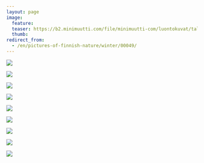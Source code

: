 ```yaml
---
layout: page
image:
  feature:
  teaser: https://b2.minimuutti.com/file/minimuutti-com/luontokuvat/talvi/3/DS44023-245px.jpg
  thumb:
redirect_from:
  - /en/pictures-of-finnish-nature/winter/00049/
---
```


[![](https://b2.minimuutti.com/file/minimuutti-com/luontokuvat/talvi/3/DS43736-800px.jpg)](https://dl.dropboxusercontent.com/sh/ea1wtnz7z734o12/AAAiHZpRBqlE3ql0DhLkOWBqa/luontokuvat/talvi/3/DS43736.jpg)

[![](https://b2.minimuutti.com/file/minimuutti-com/luontokuvat/talvi/3/DS43718-800px.jpg)](https://dl.dropboxusercontent.com/sh/ea1wtnz7z734o12/AAC3upuS8x_b4RMelnS7tWzVa/luontokuvat/talvi/3/DS43718.jpg)

[![](https://b2.minimuutti.com/file/minimuutti-com/luontokuvat/talvi/3/DS43712-800px.jpg)](https://dl.dropboxusercontent.com/sh/ea1wtnz7z734o12/AABuCAoIo1B0lGBOp2LeyJWca/luontokuvat/talvi/3/DS43712.jpg)

[![](https://b2.minimuutti.com/file/minimuutti-com/luontokuvat/talvi/3/DS44023-800px.jpg)](https://dl.dropboxusercontent.com/sh/ea1wtnz7z734o12/AABMGCPnplJZtKSo7kBISjYOa/luontokuvat/talvi/3/DS44023.jpg)

[![](https://b2.minimuutti.com/file/minimuutti-com/luontokuvat/talvi/3/DS44028-800px.jpg)](https://dl.dropboxusercontent.com/sh/ea1wtnz7z734o12/AADfmsT0HRUOX3yH-Om4ENwZa/luontokuvat/talvi/3/DS44028.jpg)

[![](https://b2.minimuutti.com/file/minimuutti-com/luontokuvat/talvi/3/DS44000-800px.jpg)](https://dl.dropboxusercontent.com/sh/ea1wtnz7z734o12/AAAYYV37LlDEqem04iz9J_Cda/luontokuvat/talvi/3/DS44000.jpg)

[![](https://b2.minimuutti.com/file/minimuutti-com/luontokuvat/talvi/3/DS43787-800px.jpg)](https://dl.dropboxusercontent.com/sh/ea1wtnz7z734o12/AAAVlWa-THVAgKu1mDq1IER5a/luontokuvat/talvi/3/DS43787.jpg)

[![](https://b2.minimuutti.com/file/minimuutti-com/luontokuvat/talvi/3/DS43772-800px.jpg)](https://dl.dropboxusercontent.com/sh/ea1wtnz7z734o12/AACrA2_6jocSL8fSRZWXU7Jsa/luontokuvat/talvi/3/DS43772.jpg)

[![](https://b2.minimuutti.com/file/minimuutti-com/luontokuvat/talvi/3/DS43771-800px.jpg)](https://dl.dropboxusercontent.com/sh/ea1wtnz7z734o12/AAB5eqdCyA88yK5v5Kp3d5uQa/luontokuvat/talvi/3/DS43771.jpg)
